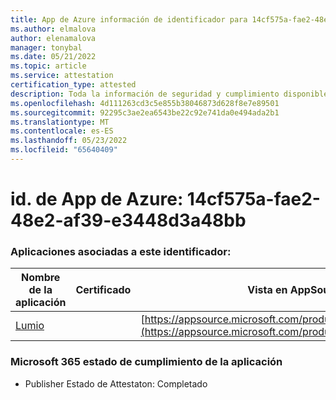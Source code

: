 ```yaml
---
title: App de Azure información de identificador para 14cf575a-fae2-48e2-af39-e3448d3a48bb
ms.author: elmalova
author: elenamalova
manager: tonybal
ms.date: 05/21/2022
ms.topic: article
ms.service: attestation
certification_type: attested
description: Toda la información de seguridad y cumplimiento disponible para 14cf575a-fae2-48e2-af39-e3448d3a48bb.
ms.openlocfilehash: 4d111263cd3c5e855b38046873d628f8e7e89501
ms.sourcegitcommit: 92295c3ae2ea6543be22c92e741da0e494ada2b1
ms.translationtype: MT
ms.contentlocale: es-ES
ms.lasthandoff: 05/23/2022
ms.locfileid: "65640409"
---
```

# <a name="azure-app-id-14cf575a-fae2-48e2-af39-e3448d3a48bb"></a>id. de App de Azure: 14cf575a-fae2-48e2-af39-e3448d3a48bb


### <a name="apps-associated-with-this-id"></a>Aplicaciones asociadas a este identificador:
| **Nombre de la aplicación** | **Certificado** | **Vista en AppSource** |
|--------------|---------------|-----------------------|
| [Lumio](../forward/WA200001874.md) |  | [https://appsource.microsoft.com/product/office/WA200001874](https://appsource.microsoft.com/product/office/WA200001874) |

### <a name="microsoft-365-app-compliance-status"></a>Microsoft 365 estado de cumplimiento de la aplicación
- Publisher Estado de Attestaton: Completado

